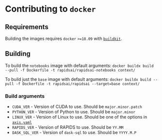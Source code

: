 # Contributing to `docker`

## Requirements

Building the images requires `docker` `>=18.09` with [`buildkit`](https://docs.docker.com/build/buildkit/).

## Building

To build the `notebooks` image with default arguments: `docker buildx build --pull -f Dockerfile -t rapidsai/rapidsai-notebooks context/`

To build just the `base` image with default arguments: `docker buildx build --pull -f Dockerfile -t rapidsai/rapidsai --target=base context/`

### Build arguments

- `CUDA_VER` - Version of CUDA to use. Should be `major.minor.patch`
- `PYTHON_VER` - Version of Python to use. Should be `major.minor`
- `LINUX_VER` - Version of Linux to use. Should be one of the options in [`axis.yaml`](axis.yaml)
- `RAPIDS_VER` - Version of RAPIDS to use. Should be `YY.MM`
- `DASK_SQL_VER` - Version of `dask-sql` to use. Should be `YYYY.M.P`